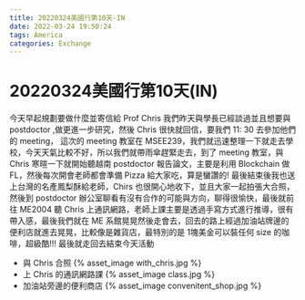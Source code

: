 ```yaml
---
title: 20220324美國行第10天-IN
date: 2022-03-24 19:50:24
tags: America
categories: Exchange
---
```

# 20220324美國行第10天(IN)

今天早起規劃要做什麼並寄信給 Prof Chris 我們昨天與學長已經談過並且想要與 postdoctor ,做更進一步研究，然後 Chris 很快就回信，要我們 11: 30 去參加他們的 meeting， 這次的 meeting 教室在 MSEE239，我們就迅速整理一下就走去學校，今天天氣比較不好，所以我們就帶雨傘趕緊走去，到了 meeting 教室，與 Chris 寒暄一下就開始聽越南 postdoctor 報告論文，主要是利用 Blockchain 做 FL，然後每次開會老師都會準備 Pizza 給大家吃，算是蠻讚的! 最後結束後我也送上台灣的名產鳳梨酥給老師，Chirs 也很開心地收下，並且大家一起拍張大合照，然後到 postdoctor 辦公室聊看有沒有合作的可能與方向，聊得很愉快，最後就前往 ME2004 聽 Chris 上通訊網路，老師上課主要是透過手寫方式進行推導，很有帶入感，最後我們就在 ME 系館晃晃然後走會去，回去的路上經過加油站牌邊的便利店就進去晃晃，比較像是雜貨店，最特別的是 1塊美金可以裝任何 size 的咖啡，超級酷!!! 最後就走回去結束今天活動

- 與 Chris 合照
    {% asset_image with_chris.jpg %}
- 上 Chris 的通訊網路課
    {% asset_image class.jpg %}
- 加油站旁邊的便利商店
    {% asset_image convenitent_shop.jpg %}